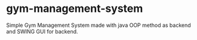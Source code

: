 # gym-management-system
Simple Gym Management System made with java OOP method as backend and SWING GUI for backend.
